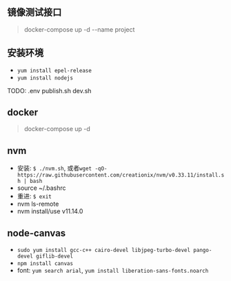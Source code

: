 ## 镜像测试接口
> docker-compose up -d --name project

## 安装环境
- `yum install epel-release`
- `yum install nodejs`

TODO: .env publish.sh dev.sh
## docker
> docker-compose up -d

## nvm
- 安装: `$ ./nvm.sh`, 或者`wget -qO- https://raw.githubusercontent.com/creationix/nvm/v0.33.11/install.sh | bash`
- source ~/.bashrc
- 重进: `$ exit`
- nvm ls-remote
- nvm install/use v11.14.0

## node-canvas
- `sudo yum install gcc-c++ cairo-devel libjpeg-turbo-devel pango-devel giflib-devel`
- `npm install canvas`
- font: `yum search arial`, `yum install liberation-sans-fonts.noarch`